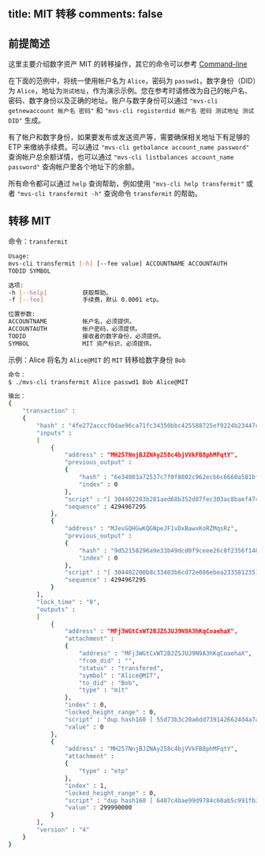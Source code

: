 title: MIT 转移
comments: false
---

## 前提简述
这里主要介绍数字资产 MIT 的转移操作，其它的命令可以参考 [Command-line](/zh-cn/docs/command-line.html)

在下面的范例中，将统一使用帐户名为 `Alice`，密码为 `passwd1`，数字身份（DID）为 `Alice`，地址为`测试地址`，作为演示示例。您在参考时请修改为自己的帐户名、密码、数字身份以及正确的地址。账户与数字身份可以通过 `"mvs-cli getnewaccount 帐户名 密码"` 和 `"mvs-cli registerdid 帐户名 密码 测试地址 测试DID"` 生成。

有了帐户和数字身份，如果要发布或发送资产等，需要确保相关地址下有足够的 ETP 来缴纳手续费。可以通过 `"mvs-cli getbalance account_name password"` 查询帐户总余额详情，也可以通过 `"mvs-cli listbalances account_name password"` 查询帐户里各个地址下的余额。

所有命令都可以通过 `help` 查询帮助，例如使用 `"mvs-cli help transfermit"` 或者 `"mvs-cli transfermit -h"` 查询命令 `transfermit` 的帮助。

## 转移 MIT
命令：`transfermit`

```bash
Usage:
mvs-cli transfermit [-h] [--fee value] ACCOUNTNAME ACCOUNTAUTH    
TODID SYMBOL     

选项:
-h [--help]          获取帮助。
-f [--fee]           手续费，默认 0.0001 etp。

位置参数:
ACCOUNTNAME          帐户名，必须提供。
ACCOUNTAUTH          帐户密码，必须提供。
TODID                接收者的数字身份，必须提供。
SYMBOL               MIT 资产标识，必须提供。
```

示例：Alice 将名为 `Alice@MIT` 的 `MIT` 转移给数字身份 `Bob`
```bash
命令：
$ ./mvs-cli transfermit Alice passwd1 Bob Alice@MIT

输出：
{
	"transaction" : 
	{
		"hash" : "4fe272acccf0dae96ca71fc34350bbc425588725ef9224b23447cca57b86be60",
		"inputs" : 
		[
			{
				"address" : "MH257NnjBJZNAy258c4bjVVkFB8phMFqtY",
				"previous_output" : 
				{
					"hash" : "6e34003a72537c7f0f8802c962ecb6c6660a581bfd34ba9e4e1132492b5cdd80",
					"index" : 0
				},
				"script" : "[ 304402203b281aed68b352d07fec303ac8baef47c4020edbeaa5a35ba146ba33d2e9c54c02202fb08aa2c1f3c0dda914a3c4f1630bbd795686690bec955475fef39283c78d2f01 ] [ 030848a4429c900e09159b39993e3edf6df1a4302d28d3a2af78a343042d7a8b5e ]",
				"sequence" : 4294967295
			},
			{
				"address" : "MJevGQHGwKQGNpeJF1vDxBawxKoRZMqsRz",
				"previous_output" : 
				{
					"hash" : "9d52158296a9e33b49dcd0f9ceee26c8f2356f1486dc0d9a56ea49a1dd0d97e3",
					"index" : 0
				},
				"script" : "[ 304402200b8c33403b6cd72e086ebea2335812351fcb268421dffb9322f6e133518c393602202376aa29f4803150ed60a86984a0956e299f15a53f698bfcedd484ba2f722c1a01 ] [ 039497a1b7e0dbc762fbd389d8b1ac3215782758c753c521fc4e40914f8e14d5e8 ]",
				"sequence" : 4294967295
			}
		],
		"lock_time" : "0",
		"outputs" : 
		[
			{
				"address" : "MFj3WGtCxWT2BJZSJUJ9N9A3hKqCoaehaX",
				"attachment" : 
				{
					"address" : "MFj3WGtCxWT2BJZSJUJ9N9A3hKqCoaehaX",
					"from_did" : "",
					"status" : "transfered",
					"symbol" : "Alice@MIT",
					"to_did" : "Bob",
					"type" : "mit"
				},
				"index" : 0,
				"locked_height_range" : 0,
				"script" : "dup hash160 [ 55d73b3c20a6dd7391426624d4a7a697ed5c27cc ] equalverify checksig",
				"value" : 0
			},
			{
				"address" : "MH257NnjBJZNAy258c4bjVVkFB8phMFqtY",
				"attachment" : 
				{
					"type" : "etp"
				},
				"index" : 1,
				"locked_height_range" : 0,
				"script" : "dup hash160 [ 6407c4bae99d9784c60ab5c991fb3e7fe20ad647 ] equalverify checksig",
				"value" : 299990000
			}
		],
		"version" : "4"
	}
}
```
